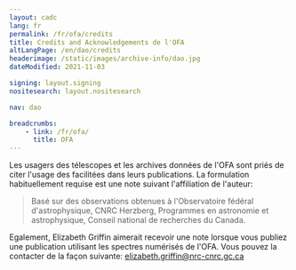 ```yaml
---
layout: cadc
lang: fr
permalink: /fr/ofa/credits
title: Credits and Acknowledgements de l'OFA
altLangPage: /en/dao/credits
headerimage: /static/images/archive-info/dao.jpg
dateModified: 2021-11-03

signing: layout.signing
nositesearch: layout.nositesearch

nav: dao

breadcrumbs:
    - link: /fr/ofa/
      title: OFA
---
```


<p>
Les usagers des t&eacute;lescopes et les archives donn&eacute;es de l'OFA sont pri&eacute;s de citer 
l'usage des facilit&eacute;es dans leurs publications. La formulation habituellement requise 
est une note suivant l'affiliation de l'auteur:
</p>

<blockquote>
Bas&eacute; sur des observations obtenues &agrave; l'Observatoire f&eacute;d&eacute;ral d'astrophysique, 
CNRC Herzberg, Programmes en astronomie et astrophysique, Conseil national de recherches du Canada.
</blockquote>

<p>
Egalement, Elizabeth Griffin aimerait recevoir une note lorsque vous publiez 
une publication utilisant les spectres num&eacute;ris&eacute;s de l'OFA. Vous pouvez la 
contacter de la façon suivante:
<a href="mailto:elizabeth.griffin@nrc-cnrc.gc.ca" class="ui-link">elizabeth.griffin@nrc-cnrc.gc.ca</a>
</p>